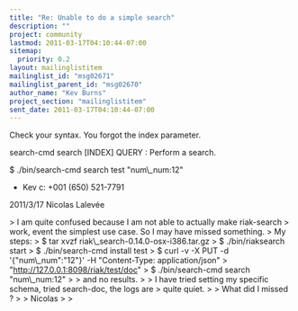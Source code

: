 ```yaml
---
title: "Re: Unable to do a simple search"
description: ""
project: community
lastmod: 2011-03-17T04:10:44-07:00
sitemap:
  priority: 0.2
layout: mailinglistitem
mailinglist_id: "msg02671"
mailinglist_parent_id: "msg02670"
author_name: "Kev Burns"
project_section: "mailinglistitem"
sent_date: 2011-03-17T04:10:44-07:00
---
```



Check your syntax. You forgot the index parameter.

search-cmd search [INDEX] QUERY : Perform a search.

$ ./bin/search-cmd search test "num\\_num:12"

- Kev
c: +001 (650) 521-7791


2011/3/17 Nicolas Lalevée 

&gt; I am quite confused because I am not able to actually make riak-search
&gt; work, event the simplest use case. So I may have missed something.
&gt; My steps:
&gt; $ tar xvzf riak\\_search-0.14.0-osx-i386.tar.gz
&gt; $ ./bin/riaksearch start
&gt; $ ./bin/search-cmd install test
&gt; $ curl -v -X PUT -d '{"num\\_num":"12"}' -H "Content-Type: application/json"
&gt; "http://127.0.0.1:8098/riak/test/doc"
&gt; $ ./bin/search-cmd search "num\\_num:12"
&gt;
&gt; and no results.
&gt;
&gt; I have tried setting my specific schema, tried search-doc, the logs are
&gt; quite quiet.
&gt;
&gt; What did I missed ?
&gt;
&gt; Nicolas
&gt;
&gt;

